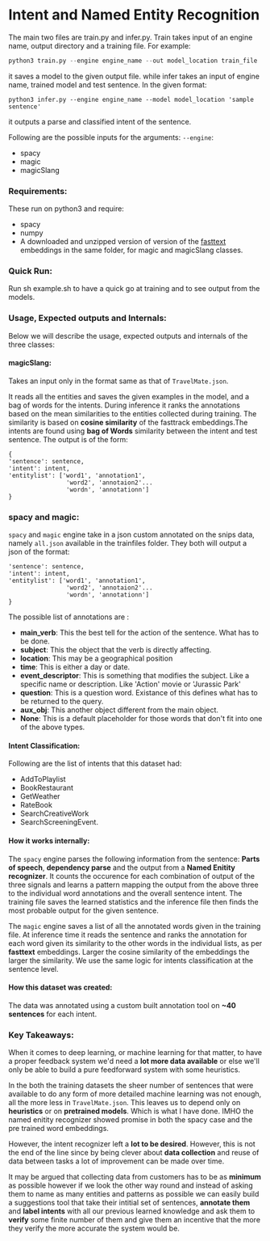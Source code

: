 # Intent and Named Entity Recognition
The main two files are train.py and infer.py. Train takes input of an engine name, output directory and a training file. For example:
```python
python3 train.py --engine engine_name --out model_location train_file
```
it saves a model to the given output file.
while infer takes an input of engine name, trained model and test sentence.
In the given format:
```
python3 infer.py --engine engine_name --model model_location 'sample sentence'
```
it outputs a parse and classified intent of the sentence.

Following are the possible inputs for the arguments:
```--engine```:
* spacy
* magic
* magicSlang

### Requirements:
These run on python3 and require:
* spacy
* numpy
* A downloaded and unzipped version of version of the [fasttext](https://s3-us-west-1.amazonaws.com/fasttext-vectors/crawl-300d-2M.vec.zip) embeddings in the same folder, for magic and magicSlang classes.

### Quick Run:
Run sh example.sh to have a quick go at training and to see output from the models.

### Usage, Expected outputs and Internals:
Below we will describe the usage, expected outputs and internals of the three classes:

#### magicSlang:
Takes an input only in the format same as that of ```TravelMate.json```.

It reads all the entities and saves the given examples in the model, and a bag of words
for the intents.
During inference it ranks the annotations based on the mean similarities to the entities collected during training. The similarity is based on **cosine similarity** of the fasttrack embeddings.The intents are found using **bag of Words** similarity between the intent and test sentence.
The output is of the form:
```
{
'sentence': sentence,
'intent': intent,
'entitylist': ['word1', 'annotation1',
                'word2', 'annotaion2'...
                'wordn', 'annotationn']
}
```



### spacy and magic:
```spacy``` and ```magic``` engine take in a json custom annotated on the snips data, namely ```all.json``` available in the trainfiles
folder. They both will output a json of the format:

```{
'sentence': sentence,
'intent': intent,
'entitylist': ['word1', 'annotation1',
                'word2', 'annotaion2'...
                'wordn', 'annotationn']
}
```
The possible list of annotations are :

* **main_verb**: This the best tell for the action of the sentence. What has to be done.
* **subject**: This the object that the verb is directly affecting.
* **location**: This may be a geographical position
* **time**: This is either a day or date.
* **event_descriptor**: This is something that modifies the subject. Like a specific name or description. Like 'Action' movie or 'Jurassic Park'
* **question**: This is a question word. Existance of this defines what has to be returned to the query.
* **aux_obj**: This another object different from the main object.
* **None**: This is a default placeholder for those words that don't fit into one of the above types.

#### Intent Classification:
Following are the list of intents that this dataset had:
* AddToPlaylist
* BookRestaurant
* GetWeather
* RateBook
* SearchCreativeWork
* SearchScreeningEvent.

#### How it works internally:
The ```spacy``` engine parses the following information from the sentence:
**Parts of speech**, **dependency parse** and the output from a **Named Enitity recognizer**.
It counts the occurence for each combination of output of the three signals and learns
a pattern mapping the output from the above three to the individual word annotations
and the overall sentence intent.
The training file saves the learned statistics and the inference file then finds
the most probable output for the given sentence.

The ```magic``` engine saves a list of all the annotated words given in the training file.
At inference time it reads the sentence and ranks the annotation for each word given
its similarity to the other words in the individual lists, as per **fasttext** embeddings.
Larger the cosine similarity of the embeddings the larger the similarity.
We use the same logic for intents classification at the sentence level.

#### How this dataset was created:
The data was annotated using a custom built annotation tool on **~40 sentences** for each intent.

### Key Takeaways:
When it comes to deep learning, or machine learning for that matter, to have a proper feedback system we'd need a **lot more data available** or else we'll only be able to build a pure feedforward system with some heuristics.

In the both the training datasets the sheer number of sentences that were available to do any form of more detailed machine learning was not enough, all the more less in ```TravelMate.json```. This leaves us to depend only on **heuristics** or on **pretrained models**. Which is what I have done. IMHO the named enitity recognizer showed promise in both the spacy case and the pre trained word embeddings.

However, the intent recognizer left a **lot to be desired**. However, this is not the end of the line since by being clever about **data collection** and reuse of data between tasks a lot of improvement can be made over time.

It may be argued that collecting data from customers has to be as **minimum** as possible however if we look the other way round and instead of asking them to name as many entities and patterns as possible we can easily build a suggestions tool that take their intitial set of sentences, **annotate them** and **label intents** with all our previous learned knowledge and ask them to **verify** some finite number of them and give them an incentive that the more they verify the more accurate the system would be.
